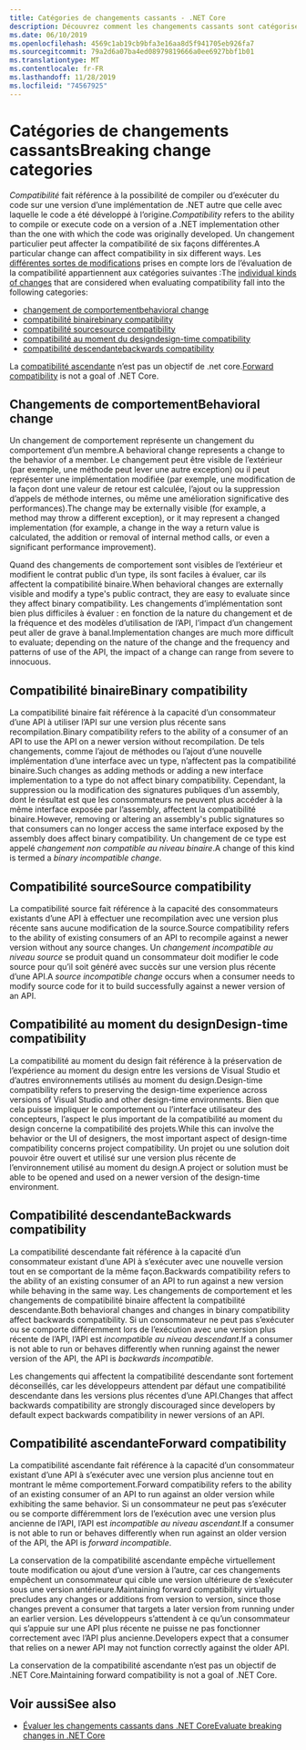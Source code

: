 ```yaml
---
title: Catégories de changements cassants - .NET Core
description: Découvrez comment les changements cassants sont catégorisés dans .NET Core.
ms.date: 06/10/2019
ms.openlocfilehash: 4569c1ab19cb9bfa3e16aa8d5f941705eb926fa7
ms.sourcegitcommit: 79a2d6a07ba4ed08979819666a0ee6927bbf1b01
ms.translationtype: MT
ms.contentlocale: fr-FR
ms.lasthandoff: 11/28/2019
ms.locfileid: "74567925"
---
```

# <a name="breaking-change-categories"></a><span data-ttu-id="5bd17-103">Catégories de changements cassants</span><span class="sxs-lookup"><span data-stu-id="5bd17-103">Breaking change categories</span></span>

<span data-ttu-id="5bd17-104">*Compatibilité* fait référence à la possibilité de compiler ou d’exécuter du code sur une version d’une implémentation de .NET autre que celle avec laquelle le code a été développé à l’origine.</span><span class="sxs-lookup"><span data-stu-id="5bd17-104">*Compatibility* refers to the ability to compile or execute code on a version of a .NET implementation other than the one with which the code was originally developed.</span></span> <span data-ttu-id="5bd17-105">Un changement particulier peut affecter la compatibilité de six façons différentes.</span><span class="sxs-lookup"><span data-stu-id="5bd17-105">A particular change can affect compatibility in six different ways.</span></span> <span data-ttu-id="5bd17-106">Les [différentes sortes de modifications](index.md) prises en compte lors de l’évaluation de la compatibilité appartiennent aux catégories suivantes :</span><span class="sxs-lookup"><span data-stu-id="5bd17-106">The [individual kinds of changes](index.md) that are considered when evaluating compatibility fall into the following categories:</span></span>

- [<span data-ttu-id="5bd17-107">changement de comportement</span><span class="sxs-lookup"><span data-stu-id="5bd17-107">behavioral change</span></span>](#behavioral-change)
- [<span data-ttu-id="5bd17-108">compatibilité binaire</span><span class="sxs-lookup"><span data-stu-id="5bd17-108">binary compatibility</span></span>](#binary-compatibility)
- [<span data-ttu-id="5bd17-109">compatibilité source</span><span class="sxs-lookup"><span data-stu-id="5bd17-109">source compatibility</span></span>](#source-compatibility)
- [<span data-ttu-id="5bd17-110">compatibilité au moment du design</span><span class="sxs-lookup"><span data-stu-id="5bd17-110">design-time compatibility</span></span>](#design-time-compatibility)
- [<span data-ttu-id="5bd17-111">compatibilité descendante</span><span class="sxs-lookup"><span data-stu-id="5bd17-111">backwards compatibility</span></span>](#backwards-compatibility)

<span data-ttu-id="5bd17-112">La [compatibilité ascendante](#forward-compatibility) n’est pas un objectif de .net core.</span><span class="sxs-lookup"><span data-stu-id="5bd17-112">[Forward compatibility](#forward-compatibility) is not a goal of .NET Core.</span></span>

## <a name="behavioral-change"></a><span data-ttu-id="5bd17-113">Changements de comportement</span><span class="sxs-lookup"><span data-stu-id="5bd17-113">Behavioral change</span></span>

<span data-ttu-id="5bd17-114">Un changement de comportement représente un changement du comportement d’un membre.</span><span class="sxs-lookup"><span data-stu-id="5bd17-114">A behavioral change represents a change to the behavior of a member.</span></span> <span data-ttu-id="5bd17-115">Le changement peut être visible de l’extérieur (par exemple, une méthode peut lever une autre exception) ou il peut représenter une implémentation modifiée (par exemple, une modification de la façon dont une valeur de retour est calculée, l’ajout ou la suppression d’appels de méthode internes, ou même une amélioration significative des performances).</span><span class="sxs-lookup"><span data-stu-id="5bd17-115">The change may be externally visible (for example, a method may throw a different exception), or it may represent a changed implementation (for example, a change in the way a return value is calculated, the addition or removal of internal method calls, or even a significant performance improvement).</span></span>

<span data-ttu-id="5bd17-116">Quand des changements de comportement sont visibles de l’extérieur et modifient le contrat public d’un type, ils sont faciles à évaluer, car ils affectent la compatibilité binaire.</span><span class="sxs-lookup"><span data-stu-id="5bd17-116">When behavioral changes are externally visible and modify a type's public contract, they are easy to evaluate since they affect binary compatibility.</span></span> <span data-ttu-id="5bd17-117">Les changements d’implémentation sont bien plus difficiles à évaluer : en fonction de la nature du changement et de la fréquence et des modèles d’utilisation de l’API, l’impact d’un changement peut aller de grave à banal.</span><span class="sxs-lookup"><span data-stu-id="5bd17-117">Implementation changes are much more difficult to evaluate; depending on the nature of the change and the frequency and patterns of use of the API, the impact of a change can range from severe to innocuous.</span></span>

## <a name="binary-compatibility"></a><span data-ttu-id="5bd17-118">Compatibilité binaire</span><span class="sxs-lookup"><span data-stu-id="5bd17-118">Binary compatibility</span></span>

<span data-ttu-id="5bd17-119">La compatibilité binaire fait référence à la capacité d’un consommateur d’une API à utiliser l’API sur une version plus récente sans recompilation.</span><span class="sxs-lookup"><span data-stu-id="5bd17-119">Binary compatibility refers to the ability of a consumer of an API to use the API on a newer version without recompilation.</span></span> <span data-ttu-id="5bd17-120">De tels changements, comme l’ajout de méthodes ou l’ajout d’une nouvelle implémentation d’une interface avec un type, n’affectent pas la compatibilité binaire.</span><span class="sxs-lookup"><span data-stu-id="5bd17-120">Such changes as adding methods or adding a new interface implementation to a type do not affect binary compatibility.</span></span> <span data-ttu-id="5bd17-121">Cependant, la suppression ou la modification des signatures publiques d’un assembly, dont le résultat est que les consommateurs ne peuvent plus accéder à la même interface exposée par l’assembly, affectent la compatibilité binaire.</span><span class="sxs-lookup"><span data-stu-id="5bd17-121">However, removing or altering an assembly's public signatures so that consumers can no longer access the same interface exposed by the assembly does affect binary compatibility.</span></span> <span data-ttu-id="5bd17-122">Un changement de ce type est appelé *changement non compatible au niveau binaire*.</span><span class="sxs-lookup"><span data-stu-id="5bd17-122">A change of this kind is termed a *binary incompatible change*.</span></span>

## <a name="source-compatibility"></a><span data-ttu-id="5bd17-123">Compatibilité source</span><span class="sxs-lookup"><span data-stu-id="5bd17-123">Source compatibility</span></span>

<span data-ttu-id="5bd17-124">La compatibilité source fait référence à la capacité des consommateurs existants d’une API à effectuer une recompilation avec une version plus récente sans aucune modification de la source.</span><span class="sxs-lookup"><span data-stu-id="5bd17-124">Source compatibility refers to the ability of existing consumers of an API to recompile against a newer version without any source changes.</span></span> <span data-ttu-id="5bd17-125">Un *changement incompatible au niveau source* se produit quand un consommateur doit modifier le code source pour qu’il soit généré avec succès sur une version plus récente d’une API.</span><span class="sxs-lookup"><span data-stu-id="5bd17-125">A *source incompatible change* occurs when a consumer needs to modify source code for it to build successfully against a newer version of an API.</span></span>

## <a name="design-time-compatibility"></a><span data-ttu-id="5bd17-126">Compatibilité au moment du design</span><span class="sxs-lookup"><span data-stu-id="5bd17-126">Design-time compatibility</span></span>

<span data-ttu-id="5bd17-127">La compatibilité au moment du design fait référence à la préservation de l’expérience au moment du design entre les versions de Visual Studio et d’autres environnements utilisés au moment du design.</span><span class="sxs-lookup"><span data-stu-id="5bd17-127">Design-time compatibility refers to preserving the design-time experience across versions of Visual Studio and other design-time environments.</span></span> <span data-ttu-id="5bd17-128">Bien que cela puisse impliquer le comportement ou l’interface utilisateur des concepteurs, l’aspect le plus important de la compatibilité au moment du design concerne la compatibilité des projets.</span><span class="sxs-lookup"><span data-stu-id="5bd17-128">While this can involve the behavior or the UI of designers, the most important aspect of design-time compatibility concerns project compatibility.</span></span> <span data-ttu-id="5bd17-129">Un projet ou une solution doit pouvoir être ouvert et utilisé sur une version plus récente de l’environnement utilisé au moment du design.</span><span class="sxs-lookup"><span data-stu-id="5bd17-129">A project or solution must be able to be opened and used on a newer version of the design-time environment.</span></span>

## <a name="backwards-compatibility"></a><span data-ttu-id="5bd17-130">Compatibilité descendante</span><span class="sxs-lookup"><span data-stu-id="5bd17-130">Backwards compatibility</span></span>

<span data-ttu-id="5bd17-131">La compatibilité descendante fait référence à la capacité d’un consommateur existant d’une API à s’exécuter avec une nouvelle version tout en se comportant de la même façon.</span><span class="sxs-lookup"><span data-stu-id="5bd17-131">Backwards compatibility refers to the ability of an existing consumer of an API to run against a new version while behaving in the same way.</span></span> <span data-ttu-id="5bd17-132">Les changements de comportement et les changements de compatibilité binaire affectent la compatibilité descendante.</span><span class="sxs-lookup"><span data-stu-id="5bd17-132">Both behavioral changes and changes in binary compatibility affect backwards compatibility.</span></span> <span data-ttu-id="5bd17-133">Si un consommateur ne peut pas s’exécuter ou se comporte différemment lors de l’exécution avec une version plus récente de l’API, l’API est *incompatible au niveau descendant*.</span><span class="sxs-lookup"><span data-stu-id="5bd17-133">If a consumer is not able to run or behaves differently when running against the newer version of the API, the API is *backwards incompatible*.</span></span>

<span data-ttu-id="5bd17-134">Les changements qui affectent la compatibilité descendante sont fortement déconseillés, car les développeurs attendent par défaut une compatibilité descendante dans les versions plus récentes d’une API.</span><span class="sxs-lookup"><span data-stu-id="5bd17-134">Changes that affect backwards compatibility are strongly discouraged since developers by default expect backwards compatibility in newer versions of an API.</span></span>

## <a name="forward-compatibility"></a><span data-ttu-id="5bd17-135">Compatibilité ascendante</span><span class="sxs-lookup"><span data-stu-id="5bd17-135">Forward compatibility</span></span>

<span data-ttu-id="5bd17-136">La compatibilité ascendante fait référence à la capacité d’un consommateur existant d’une API à s’exécuter avec une version plus ancienne tout en montrant le même comportement.</span><span class="sxs-lookup"><span data-stu-id="5bd17-136">Forward compatibility refers to the ability of an existing consumer of an API to run against an older version while exhibiting the same behavior.</span></span> <span data-ttu-id="5bd17-137">Si un consommateur ne peut pas s’exécuter ou se comporte différemment lors de l’exécution avec une version plus ancienne de l’API, l’API est *incompatible au niveau ascendant*.</span><span class="sxs-lookup"><span data-stu-id="5bd17-137">If a consumer is not able to run or behaves differently when run against an older version of the API, the API is *forward incompatible*.</span></span>

<span data-ttu-id="5bd17-138">La conservation de la compatibilité ascendante empêche virtuellement toute modification ou ajout d’une version à l’autre, car ces changements empêchent un consommateur qui cible une version ultérieure de s’exécuter sous une version antérieure.</span><span class="sxs-lookup"><span data-stu-id="5bd17-138">Maintaining forward compatibility virtually precludes any changes or additions from version to version, since those changes prevent a consumer that targets a later version from running under an earlier version.</span></span> <span data-ttu-id="5bd17-139">Les développeurs s’attendent à ce qu’un consommateur qui s’appuie sur une API plus récente ne puisse ne pas fonctionner correctement avec l’API plus ancienne.</span><span class="sxs-lookup"><span data-stu-id="5bd17-139">Developers expect that a consumer that relies on a newer API may not function correctly against the older API.</span></span>

<span data-ttu-id="5bd17-140">La conservation de la compatibilité ascendante n’est pas un objectif de .NET Core.</span><span class="sxs-lookup"><span data-stu-id="5bd17-140">Maintaining forward compatibility is not a goal of .NET Core.</span></span>

## <a name="see-also"></a><span data-ttu-id="5bd17-141">Voir aussi</span><span class="sxs-lookup"><span data-stu-id="5bd17-141">See also</span></span>

- [<span data-ttu-id="5bd17-142">Évaluer les changements cassants dans .NET Core</span><span class="sxs-lookup"><span data-stu-id="5bd17-142">Evaluate breaking changes in .NET Core</span></span>](index.md)
